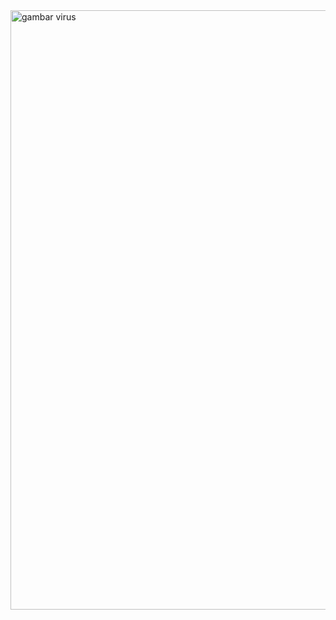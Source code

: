 <img width="959" alt="gambar virus" src="https://github.com/user-attachments/assets/263adbee-caa8-4c76-89c1-68fb6000ffef" />
